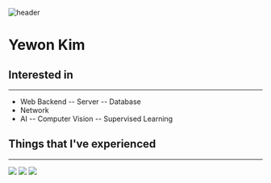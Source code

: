 ![header](https://capsule-render.vercel.app/api?type=rounded&color=gradient&text=%20@yewon918%20&height=150&fontSize=70&)
# Yewon Kim

## Interested in
----
- Web Backend
-- Server
-- Database
- Network
- AI
-- Computer Vision
-- Supervised Learning

## Things that I've experienced
---
<img src="https://img.shields.io/badge/C-3747A6?style=flat-square&logo=ClogoColor=white"/>
<img src="https://img.shields.io/badge/C++-00599C?style=flat-square&logo=C%2B%2B&&logoColor=white"/>
<img src="https://img.shields.io/badge/JAVA-DA151F?style=flat-square&logo=ClogoColor=white"/>
